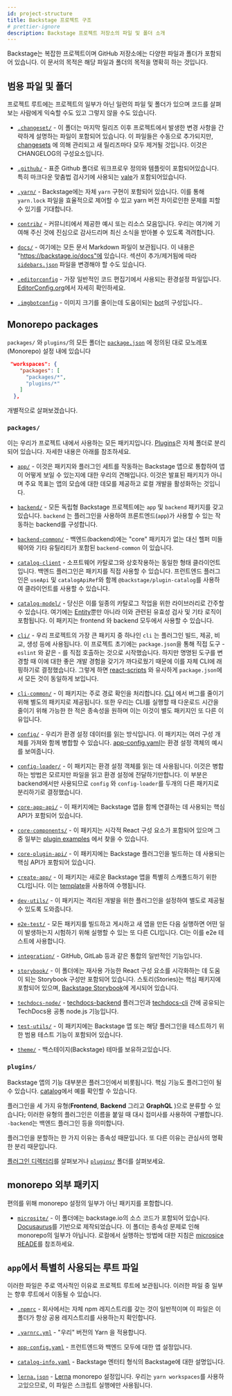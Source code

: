 ```yaml
---
id: project-structure
title: Backstage 프로젝트 구조
# prettier-ignore
description: Backstage 프로젝트 저장소의 파일 및 폴더 소개
---
```


Backstage는 복잡한 프로젝트이며 GitHub 저장소에는 다양한 파일과 폴더가 포함되어 있습니다. 이 문서의 목적은 
해당 파일과 폴더의 목적을 명확히 하는 것입니다.

## 범용 파일 및 폴더

프로젝트 루트에는 프로젝트의 일부가 아닌 일련의 파일 및 폴더가 있으며 코드를 살펴보는 사람에게 익숙할 수도 있고 그렇지 않을 수도 있습니다.

- [`.changeset/`](https://github.com/backstage/backstage/tree/master/.changeset) -
  이 폴더는 마지막 릴리즈 이후 프로젝트에서 발생한 변경 사항을 간략하게 설명하는 파일이 포함되어 있습니다.
  이 파일들은 수동으로 추가되지만, [changesets](https://github.com/atlassian/changesets)
  에 의해 관리되고 새 릴리즈마다 모두 제거될 것입니다. 이것은 CHANGELOG의 구성요소입니다.

- [`.github/`](https://github.com/backstage/backstage/tree/master/.github) -
  표준 Github 폴더로 워크프로우 정의와 템플릿이 포함되어있습니다. 특히 마크다운 맞춤법 검사기에 사용되는
  [vale](https://github.com/backstage/backstage/tree/master/.github/vale)가 포함되어있습니다.

- [`.yarn/`](https://github.com/backstage/backstage/tree/master/.yarn) -
  Backstage에는 자체 `yarn` 구현이 포함되어 있습니다. 이를 통해 `yarn.lock` 파일을 효율적으로 제어할 수 있고
  yarn 버전 차이로인한 문제를 피할 수 있기를 기대합니다.

- [`contrib/`](https://github.com/backstage/backstage/tree/master/contrib) -
  커뮤니티에서 제공한 예시 또는 리소스 모음입니다. 우리는 여기에 기여해 주신 것에 진심으로 감사드리며 
  최신 소식을 받아볼 수 있도록 격려합니다.

- [`docs/`](https://github.com/backstage/backstage/tree/master/docs) - 
  여기에는 모든 문서 Markdown 파일이 보관됩니다. 이 내용은 "https://backstage.io/docs"에 있습니다.
  섹션이 추가/제거됨에 따라 [`sidebars.json`](https://github.com/backstage/backstage/blob/master/microsite/sidebars.json)
  파일을 변경해야 할 수도 있습니다.

- [`.editorconfig`](https://github.com/backstage/backstage/tree/master/.editorconfig) -
  가장 일반적인 코드 편집기에서 사용되는 환경설정 파일입니다. [EditorConfig.org](https://editorconfig.org/)에서 자세히 확인하세요.

- [`.imgbotconfig`](https://github.com/backstage/backstage/tree/master/.imgbotconfig) -
  이미지 크기를 줄이는데 도움이되는 [bot](https://imgbot.net/)의 구성입니다..

## Monorepo packages

`packages/` 와 `plugins/`의 모든 폴더는 [`package.json`](https://github.com/backstage/backstage/blob/master/package.json) 
에 정의된 대로 모노레포(Monorepo) 설정 내에 있습니다

```json
 "workspaces": {
    "packages": [
      "packages/*",
      "plugins/*"
    ]
  },
```

개별적으로 살펴보겠습니다.

### `packages/`

이는 우리가 프로젝트 내에서 사용하는 모든 패키지입니다. [Plugins](#plugins)은 자체 폴더로 분리되어 있습니다. 자세한 내용은 아래를 참조하세요.

- [`app/`](https://github.com/backstage/backstage/tree/master/packages/app) -
  이것은 패키지와 플러그인 세트를 작동하는 Backstage 앱으로 통합하여 앱이 어떻게 보일 수 있는지에 대한 우리의 견해입니다.
  이것은 발표된 패키지가 아니며 주요 목표는 앱의 모습에 대한 데모를 제공하고 로컬 개발을 활성화하는 것입니다.

- [`backend/`](https://github.com/backstage/backstage/tree/master/packages/backend) -
  모든 독립형 Backstage 프로젝트에는 `app` 및 `backend` 패키지를 갖고있습니다. `backend` 는
  플러그인을 사용하여 프론트엔드(`app`)가 사용할 수 있는 작동하는 backend를 구성합니다.
  
- [`backend-common/`](https://github.com/backstage/backstage/tree/master/packages/backend-common) -
  백엔드(backend)에는 "core" 패키지가 없는 대신 헬퍼 미들웨어와 기타 유틸리티가 포함된 `backend-common` 이 있습니다.

- [`catalog-client`](https://github.com/backstage/backstage/tree/master/packages/catalog-client) -
  소프트웨어 카탈로그와 상호작용하는 동일한 형태 클라이언트입니다. 백엔드 플러그인은 패키지를 직접 사용할 수 있습니다.
  프런트엔드 플러그인은 `useApi` 및 `catalogApiRef`와 함께 `@backstage/plugin-catalog`를 사용하여 클라이언트를 사용할 수 있습니다.
  
- [`catalog-model/`](https://github.com/backstage/backstage/tree/master/packages/catalog-model) -
  당신은 이를 일종의 카탈로그 작업을 위한 라이브러리로 간주할 수 있습니다. 여기에는 
  [Entity](https://backstage.io/docs/features/software-catalog/references#docsNav)뿐만 아니라
  이와 관련된 유효성 검사 및 기타 로직이 포함됩니다. 이 패키지는 frontend 와 backend 모두에서 사용할 수 있습니다.

- [`cli/`](https://github.com/backstage/backstage/tree/master/packages/cli) -
  우리 프로젝트의 가장 큰 패키지 중 하나인 `cli` 는 플러그인 빌드, 제공, 비교, 생성 등에 사용됩니다.
  이 프로젝트 초기에는 `package.json`을 통해 직접 도구 - `eslint` 와 같은 - 를 직접 호출하는 것으로 시작했습니다.
  하지만 명명된 도구를 변경할 때 이에 대한 좋은 개발 경험을 갖기가 까다로웠기 때문에 이를 자체 CLI에 래핑하기로 결정했습니다.
  그렇게 하면 [react-scripts](https://github.com/facebook/create-react-app/tree/master/packages/react-scripts)
  와 유사하게 `package.json`에서 모든 것이 동일하게 보입니다.

- [`cli-common/`](https://github.com/backstage/backstage/tree/master/packages/cli-common) -
  이 패키지는 주로 경로 확인을 처리합니다. [CLI](https://github.com/backstage/backstage/tree/master/packages/cli)
  에서 버그를 줄이기 위해 별도의 패키지로 제공됩니다. 또한 우리는 CLI를 실행할 때 다운로드 시간을 줄이기 위해 가능한 한 적은 종속성을 원하며 
  이는 이것이 별도 패키지인 또 다른 이유입니다.

- [`config/`](https://github.com/backstage/backstage/tree/master/packages/config) -
  우리가 환경 설정 데이터를 읽는 방식입니다. 이 패키지는 여러 구성 개체를 가져와 함께 병합할 수 있습니다.
  [app-config.yaml](https://github.com/backstage/backstage/blob/master/app-config.yaml)는
  환경 설정 객체의 예시를 보여줍니다.

- [`config-loader/`](https://github.com/backstage/backstage/tree/master/packages/config-loader) -
  이 패키지는 환경 설정 객체를 읽는 데 사용됩니다. 이것은 병합하는 방법은 모르지만 파일을 읽고 환경 설정에 전달하기만합니다.
  이 부분은 backend에서만 사용되므로 `config` 와 `config-loader`를 두개의 다른 패키지로 분리하기로 결정했습니다.

- [`core-app-api/`](https://github.com/backstage/backstage/tree/master/packages/core-app-api) -
  이 패키지에는 Backstage 앱을 함께 연결하는 데 사용되는 핵심 API가 포함되어 있습니다.

- [`core-components/`](https://github.com/backstage/backstage/tree/master/packages/core-components) -
  이 패키지는 시각적 React 구성 요소가 포함되어 있으며 그 중 일부는 
  [plugin examples](https://backstage.io/storybook/?path=/story/plugins-examples--plugin-with-data)
  에서 찾을 수 있습니다. 

- [`core-plugin-api/`](https://github.com/backstage/backstage/tree/master/packages/core-plugin-api) -
  이 패키지에는 Backstage 플러그인을 빌드하는 데 사용되는 핵심 API가 포함되어 있습니다.

- [`create-app/`](https://github.com/backstage/backstage/tree/master/packages/create-app) -
  이 패키지는 새로운 Backstage 앱을 특별히 스캐폴드하기 위한 CLI입니다. 이는 
  [template](https://github.com/backstage/backstage/tree/master/packages/create-app/templates/default-app)을 
  사용하여 수행됩니다.

- [`dev-utils/`](https://github.com/backstage/backstage/tree/master/packages/dev-utils) -
  이 패키지는 격리된 개발을 위한 플러그인을 설정하여 별도로 제공될 수 있도록 도와줍니다.

- [`e2e-test/`](https://github.com/backstage/backstage/tree/master/packages/e2e-test) -
  모든 패키지를 빌드하고 게시하고 새 앱을 만든 다음 실행하면 어떤 일이 발생하는지 시험하기 위해 실행할 수 있는 
  또 다른 CLI입니다. CI는 이를 e2e 테스트에 사용합니다.

- [`integration/`](https://github.com/backstage/backstage/tree/master/packages/integration) -
  GitHub, GitLab 등과 같은 통합의 일반적인 기능입니다.

- [`storybook/`](https://github.com/backstage/backstage/tree/master/storybook) -
  이 폴더에는 재사용 가능한 React 구성 요소를 시각화하는 데 도움이 되는 Storybook 구성만 포함되어 있습니다.
  스토리(Stories)는 핵심 패키지에 포함되어 있으며, [Backstage Storybook](https://backstage.io/storybook)에 게시되어 있습니다.

- [`techdocs-node/`](https://github.com/backstage/backstage/tree/master/plugins/techdocs-node) -
  [techdocs-backend](https://github.com/backstage/backstage/tree/master/plugins/techdocs-backend) 
  플러그인과 [techdocs-cli](https://github.com/backstage/techdocs-cli) 간에 공유되는 
  TechDocs용 공통 node.js 기능입니다.

- [`test-utils/`](https://github.com/backstage/backstage/tree/master/packages/test-utils) -
  이 패키지에는 Backstage 앱 또는 해당 플러그인을 테스트하기 위한 범용 테스트 기능이 포함되어 있습니다.

- [`theme/`](https://github.com/backstage/backstage/tree/master/packages/theme) -
  백스테이지(Backstage) 테마를 보유하고있습니다.

### `plugins/`

Backstage 앱의 기능 대부분은 플러그인에서 비롯됩니다. 핵심 기능도 플러그인이 될 수 있습니다. 
[catalog](https://github.com/backstage/backstage/tree/master/plugins/catalog)에서 
예를 확인할 수 있습니다.

플러그인을 세 가지 유형(**Frontend**, **Backend** 그리고 **GraphQL** )으로 분류할 수 있습니다;
이러한 유형의 플러그인은 이름을 붙일 때 대시 접미사를 사용하여 구별합니다. `-backend`는 백엔드 플러그인 등을 의미합니다.

플러그인을 분할하는 한 가지 이유는 종속성 때문입니다. 또 다른 이유는 관심사의 명확한 분리 때문입니다.

[플러그인 디렉터리](https://backstage.io/plugins)를 살펴보거나 
[`plugins/`](https://github.com/backstage/backstage/tree/master/plugins) 폴더를 살펴보세요.

## monorepo 외부 패키지

편의를 위해 monorepo 설정의 일부가 아닌 패키지를 포함합니다.

- [`microsite/`](https://github.com/backstage/backstage/blob/master/microsite) -
  이 폴더에는 backstage.io의 소스 코드가 포함되어 있습니다. [Docusaurus](https://docusaurus.io/)를 기반으로 제작되었습니다.
  이 폴더는 종속성 문제로 인해 monorepo의 일부가 아닙니다. 로컬에서 실행하는 방법에 대한 지침은 
  [microsice READE](https://github.com/backstage/backstage/blob/master/microsite/README.md)를 참조하세요.

## `app`에서 특별히 사용되는 루트 파일

이러한 파일은 주로 역사적인 이유로 프로젝트 루트에 보관됩니다. 이러한 파일 중 일부는 향후 루트에서 이동될 수 있습니다.

- [`.npmrc`](https://github.com/backstage/backstage/tree/master/.npmrc) - 
  회사에서는 자체 npm 레지스트리를 갖는 것이 일반적이며 이 파일은 이 폴더가 항상 공용 레지스트리를 사용하는지 확인합니다.

- [`.yarnrc.yml`](https://github.com/backstage/backstage/tree/master/.yarnrc.yml) -
  "우리" 버전의 Yarn 을 적용합니다.

- [`app-config.yaml`](https://github.com/backstage/backstage/tree/master/app-config.yaml) -
  프런트엔드와 백엔드 모두에 대한 앱 설정입니다.

- [`catalog-info.yaml`](https://github.com/backstage/backstage/tree/master/catalog-info.yaml) -
  Backstage 엔터티 형식의 Backstage에 대한 설명입니다.

- [`lerna.json`](https://github.com/backstage/backstage/tree/master/lerna.json) -
  [Lerna](https://github.com/lerna/lerna) monorepo 설정입니다.
  우리는 `yarn workspaces`를 사용하고있으므로, 이 파일은 스크립트 실행에만 사용됩니다.
